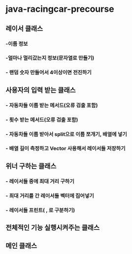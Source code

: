# java-racingcar-precourse
## 레이서 클래스
### -이름 정보
### -얼마나 멀리갔는지 정보(문자열로 만들기)
### - 랜덤 숫자 만들어서 4이상이면 전진하기


## 사용자의 입력 받는 클래스
### - 자동차들 이름 받는  메서드(오류 검출 포함)
### - 횟수 받는 메서드(오류 검출 포함)
### - 자동차들 이름 받아서 split으로 이름 쪼개기, 배열에 넣기
### - 배열 길이 측정하고 Vector 사용해서 레이서들 저장하기


## 위너 구하는 클래스
### - 레이서들 중에 최대 거리 구하기
### - 최대 거리를 간 레이서들 벡터에 집어넣기
### - 레이서들 프린트( , 로 구분하기)



## 전체적인 기능 실행시켜주는 클래스


## 메인 클래스
